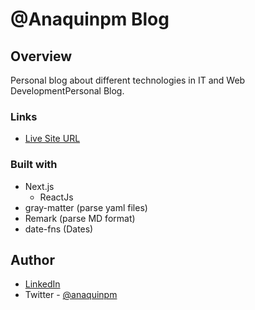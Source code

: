 # @Anaquinpm Blog

## Overview

Personal blog about different technologies in IT and Web DevelopmentPersonal Blog. 

### Links

- [Live Site URL](https://blog-anaquinpm.vercel.app/)

### Built with

- Next.js
  - ReactJs
- gray-matter (parse yaml files)
- Remark (parse MD format)
- date-fns (Dates)

## Author

- [LinkedIn](https://www.linkedin.com/in/anaquinpm/)
- Twitter - [@anaquinpm](https://www.twitter.com/anaquinpm)
